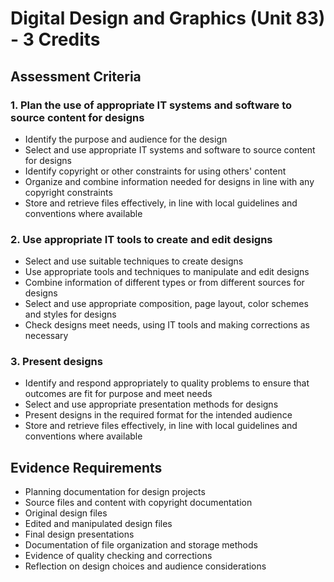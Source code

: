 # Digital Design and Graphics (Unit 83) - 3 Credits

## Assessment Criteria

### 1. Plan the use of appropriate IT systems and software to source content for designs
- Identify the purpose and audience for the design
- Select and use appropriate IT systems and software to source content for designs
- Identify copyright or other constraints for using others' content
- Organize and combine information needed for designs in line with any copyright constraints
- Store and retrieve files effectively, in line with local guidelines and conventions where available

### 2. Use appropriate IT tools to create and edit designs
- Select and use suitable techniques to create designs
- Use appropriate tools and techniques to manipulate and edit designs
- Combine information of different types or from different sources for designs
- Select and use appropriate composition, page layout, color schemes and styles for designs
- Check designs meet needs, using IT tools and making corrections as necessary

### 3. Present designs
- Identify and respond appropriately to quality problems to ensure that outcomes are fit for purpose and meet needs
- Select and use appropriate presentation methods for designs
- Present designs in the required format for the intended audience
- Store and retrieve files effectively, in line with local guidelines and conventions where available

## Evidence Requirements

- Planning documentation for design projects
- Source files and content with copyright documentation
- Original design files
- Edited and manipulated design files
- Final design presentations
- Documentation of file organization and storage methods
- Evidence of quality checking and corrections
- Reflection on design choices and audience considerations
